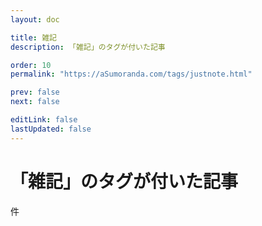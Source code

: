 ```yaml
---
layout: doc

title: 雑記
description: 「雑記」のタグが付いた記事

order: 10
permalink: "https://aSumoranda.com/tags/justnote.html"

prev: false
next: false

editLink: false
lastUpdated: false
---
```


<script lang="ts" setup>
    import TaggedPostList   from "../.vitepress/components/TaggedPostList.vue"
    import PostCounter      from "../.vitepress/components/PostCounter.vue"
</script>

# 「雑記」のタグが付いた記事

<span class="text-base"><PostCounter tag="justnote" /></span>件

<TaggedPostList tag="justnote" />
